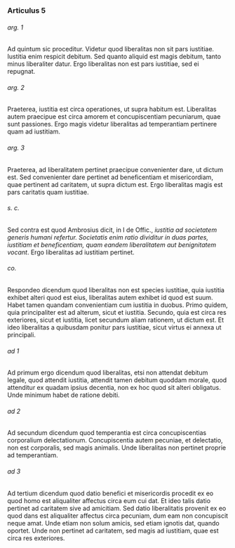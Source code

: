 ### Articulus 5

###### arg. 1
Ad quintum sic proceditur. Videtur quod liberalitas non sit pars iustitiae. Iustitia enim respicit debitum. Sed quanto aliquid est magis debitum, tanto minus liberaliter datur. Ergo liberalitas non est pars iustitiae, sed ei repugnat.

###### arg. 2
Praeterea, iustitia est circa operationes, ut supra habitum est. Liberalitas autem praecipue est circa amorem et concupiscentiam pecuniarum, quae sunt passiones. Ergo magis videtur liberalitas ad temperantiam pertinere quam ad iustitiam.

###### arg. 3
Praeterea, ad liberalitatem pertinet praecipue convenienter dare, ut dictum est. Sed convenienter dare pertinet ad beneficentiam et misericordiam, quae pertinent ad caritatem, ut supra dictum est. Ergo liberalitas magis est pars caritatis quam iustitiae.

###### s. c.
Sed contra est quod Ambrosius dicit, in I de Offic., *iustitia ad societatem generis humani refertur. Societatis enim ratio dividitur in duas partes, iustitiam et beneficentiam, quam eandem liberalitatem aut benignitatem vocant*. Ergo liberalitas ad iustitiam pertinet.

###### co.
Respondeo dicendum quod liberalitas non est species iustitiae, quia iustitia exhibet alteri quod est eius, liberalitas autem exhibet id quod est suum. Habet tamen quandam convenientiam cum iustitia in duobus. Primo quidem, quia principaliter est ad alterum, sicut et iustitia. Secundo, quia est circa res exteriores, sicut et iustitia, licet secundum aliam rationem, ut dictum est. Et ideo liberalitas a quibusdam ponitur pars iustitiae, sicut virtus ei annexa ut principali.

###### ad 1
Ad primum ergo dicendum quod liberalitas, etsi non attendat debitum legale, quod attendit iustitia, attendit tamen debitum quoddam morale, quod attenditur ex quadam ipsius decentia, non ex hoc quod sit alteri obligatus. Unde minimum habet de ratione debiti.

###### ad 2
Ad secundum dicendum quod temperantia est circa concupiscentias corporalium delectationum. Concupiscentia autem pecuniae, et delectatio, non est corporalis, sed magis animalis. Unde liberalitas non pertinet proprie ad temperantiam.

###### ad 3
Ad tertium dicendum quod datio benefici et misericordis procedit ex eo quod homo est aliqualiter affectus circa eum cui dat. Et ideo talis datio pertinet ad caritatem sive ad amicitiam. Sed datio liberalitatis provenit ex eo quod dans est aliqualiter affectus circa pecuniam, dum eam non concupiscit neque amat. Unde etiam non solum amicis, sed etiam ignotis dat, quando oportet. Unde non pertinet ad caritatem, sed magis ad iustitiam, quae est circa res exteriores.

